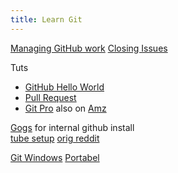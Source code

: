 ```yaml
---
title: Learn Git
---
```


[Managing GitHub work](https://help.github.com/categories/managing-your-work-on-github/)
[Closing Issues](https://help.github.com/articles/closing-issues-using-keywords/)


Tuts
* [GitHub Hello World](https://guides.github.com/activities/hello-world/)
* [Pull Request](https://yangsu.github.io/pull-request-tutorial/)
* [Git Pro](https://git-scm.com/book/en/v2)  also on [Amz](https://read.amazon.com/)



[Gogs](https://gogs.io/) for internal github install  
[tube setup](https://www.youtube.com/watch?v=iZeD6ZjTaTA) 
[orig reddit](https://www.reddit.com/r/PHP/comments/4j07b9/setting_up_our_own_internal_git_server_any_advice/#bottom-comments)

[Git Windows](https://gitforwindows.org/)
[Portabel](https://github.com/git-for-windows/git/releases)
